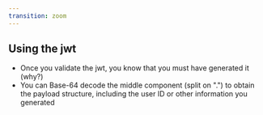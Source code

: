 ```yaml
---
transition: zoom
---
```


## Using the jwt

- Once you validate the jwt, you know that you must have generated it (why?)
- You can Base-64 decode the middle component (split on ".") to obtain the payload structure, including the user ID or other information you generated